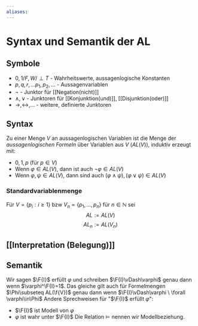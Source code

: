 ```yaml
---
aliases: 
---
```

$\newcommand{\f}[1]{\mathcal{#1}}$$\newcommand{\F}[1]{\mathfrak{#1}}$$\newcommand{\b}[1]{\mathbb{#1}}$
# Syntax und Semantik der AL 
## Symbole
- $0,1 / F,W / \perp T$ - Wahrheitswerte, aussagenlogische Konstanten
- $p,q,r,\dotso p_1,p_2,\dotso$ - Aussagenvariablen
- $\neg$ - Junktor für [[Negation(nicht)]]
- $\land, \lor$ - Junktoren für [[Konjunktion(und)]], [[Disjunktion(oder)]]
- $\rightarrow, \leftrightarrow ,\dotso$ - weitere, definierte Junktoren

## Syntax
Zu einer Menge $V$ an aussagenlogischen Variablen ist die Menge der *aussagenlogischen Formeln* über Variablen aus $V$ ($AL(V)$), induktiv erzeugt mit:
- $0, 1, p$ (für $p\in V$)
- Wenn $\varphi\in AL(V)$, dann ist auch $\neg\varphi \in AL(V)$
- Wenn $\varphi, \psi \in AL(V)$, dann sind auch $(\varphi\land \psi), (\varphi\lor\psi) \in AL(V)$
### Standardvariablenmenge
Für $V=\{p_i:i\geq 1\}$ bzw $V_n=\{p_1,\dotso,p_n\}$ für $n\in \mathbb{N}$ sei
$$AL:=AL(V)$$
$$AL_n:=AL(V_n)$$
## [[Interpretation (Belegung)]]
## Semantik
Wir sagen $\F{I}$ erfüllt $\varphi$ und schreiben $\F{I}\vDash\varphi$  genau dann wenn $\varphi^\F{I}=1$. Das gleiche gilt auch für Formelmengen $\Phi\subseteq AL(\f{V})$ genau dann wenn $\F{I}\vDash\varphi \ \forall \varphi\in\Phi$
Andere Sprechweisen für "$\F{I}$ erfüllt $\varphi$":
- $\F{I}$ ist Modell von $\varphi$
- $\varphi$ ist wahr unter $\F{I}$
Die Relation $\vDash$ nennen wir Modellbeziehung.